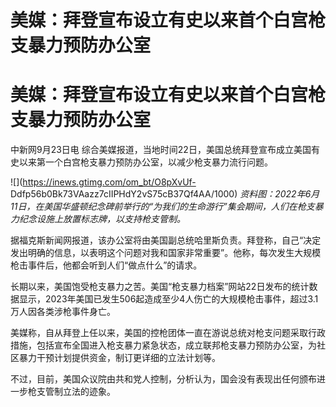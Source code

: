 # 美媒：拜登宣布设立有史以来首个白宫枪支暴力预防办公室

# 美媒：拜登宣布设立有史以来首个白宫枪支暴力预防办公室

中新网9月23日电 综合美媒报道，当地时间22日，美国总统拜登宣布成立美国有史以来第一个白宫枪支暴力预防办公室，以减少枪支暴力流行问题。

![](https://inews.gtimg.com/om_bt/O8pXvUf-
Ddfp56b0Bk73VAazz7cIIPHdY2vS75cB37Qf4AA/1000)
_资料图：2022年6月11日，在美国华盛顿纪念碑前举行的“为我们的生命游行”集会期间，人们在枪支暴力纪念设施上放置标志牌，以支持枪支管制。_

据福克斯新闻网报道，该办公室将由美国副总统哈里斯负责。拜登称，自己“决定发出明确的信息，以表明这个问题对我和国家非常重要”。他称，每次发生大规模枪击事件后，他都会听到人们“做点什么”的请求。

长期以来，美国饱受枪支暴力之苦。美国“枪支暴力档案”网站22日发布的统计数据显示，2023年美国已发生506起造成至少4人伤亡的大规模枪击事件，超过3.1万人因各类涉枪事件身亡。

美媒称，自从拜登上任以来，美国的控枪团体一直在游说总统对枪支问题采取行政措施，包括宣布全国进入枪支暴力紧急状态，成立联邦枪支暴力预防办公室，为社区暴力干预计划提供资金，制订更详细的立法计划等。

不过，目前，美国众议院由共和党人控制，分析认为，国会没有表现出任何颁布进一步枪支管制立法的迹象。


